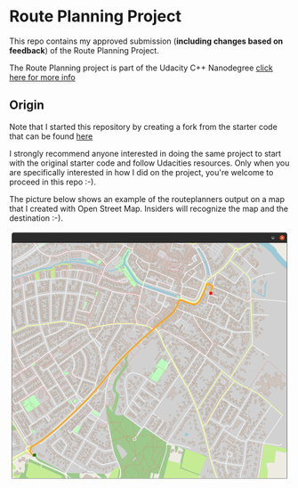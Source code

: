 # Route Planning Project

This repo contains my approved submission (**including changes based on feedback**) of the Route Planning Project.

The Route Planning project is part of the Udacity C++ Nanodegree [click here for more info](https://www.udacity.com/course/c-plus-plus-nanodegree--nd213)

## Origin

Note that I started this repository by creating a fork from the starter code that can be found [here](https://github.com/udacity/CppND-Route-Planning-Project)

I strongly recommend anyone interested in doing the same project to start with the original starter code and follow Udacities resources. Only when you are specifically interested in how I did on the project, you're welcome to proceed in this repo :-).

The picture below shows an example of the routeplanners output on a map that I created with Open Street Map. Insiders will recognize the map and the destination :-).

<img src="map.png" width="600" height="450" />

